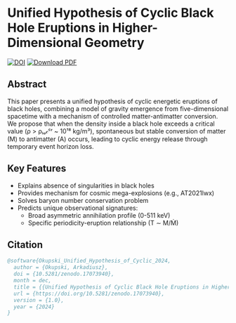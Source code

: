 # Unified Hypothesis of Cyclic Black Hole Eruptions in Higher-Dimensional Geometry

[![DOI](https://zenodo.org/badge/DOI/10.5281/zenodo.17073940.svg)](https://doi.org/10.5281/zenodo.17073940)
[![Download PDF](https://img.shields.io/badge/Download-PDF-blue?style=flat&logo=adobeacrobatreader)](https://github.com/ArkOkupski-WAT/Hypothesis-of-Cyclic-Black-Hole-Eruptions-in-Higher-Dimensional-Geometry/raw/main/Hypothesis_of_Cyclic_Black_Hole_Eruptions.pdf)

## Abstract
This paper presents a unified hypothesis of cyclic energetic eruptions of black holes, combining a model of gravity emergence from five-dimensional spacetime with a mechanism of controlled matter-antimatter conversion. We propose that when the density inside a black hole exceeds a critical value (ρ > ρₗₒ𝒸ᶜʳ ~ 10¹⁸ kg/m³), spontaneous but stable conversion of matter (M) to antimatter (A) occurs, leading to cyclic energy release through temporary event horizon loss.

## Key Features
- Explains absence of singularities in black holes
- Provides mechanism for cosmic mega-explosions (e.g., AT2021lwx)
- Solves baryon number conservation problem
- Predicts unique observational signatures:
  - Broad asymmetric annihilation profile (0-511 keV)
  - Specific periodicity-eruption relationship (T ∼ M/Ṁ)

## Citation
```bibtex
@software{Okupski_Unified_Hypothesis_of_Cyclic_2024,
  author = {Okupski, Arkadiusz},
  doi = {10.5281/zenodo.17073940},
  month = dec,
  title = {{Unified Hypothesis of Cyclic Black Hole Eruptions in Higher-Dimensional Geometry}},
  url = {https://doi.org/10.5281/zenodo.17073940},
  version = {1.0},
  year = {2024}
}
